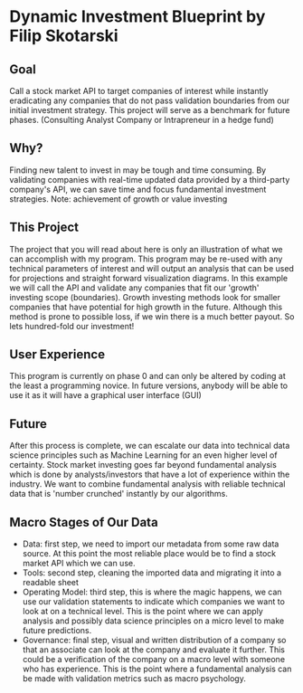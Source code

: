 # Dynamic Investment Blueprint by Filip Skotarski

## Goal
Call a stock market API to target companies of interest while instantly eradicating any companies that do not pass validation boundaries from our initial investment strategy. This project will serve as a benchmark for future phases. (Consulting Analyst Company or Intrapreneur in a hedge fund)

## Why? 
Finding new talent to invest in may be tough and time consuming. By validating companies with real-time updated data provided by a third-party company's API, we can save time and focus fundamental investment strategies. Note: achievement of growth or value investing

## This Project
The project that you will read about here is only an illustration of what we can accomplish with my program. This program may be re-used with any technical parameters of interest and will output an analysis that can be used for projections and straight forward visualization diagrams. In this example we will call the API and validate any companies that fit our 'growth' investing scope (boundaries). Growth investing methods look for smaller companies that have potential for high growth in the future. Although this method is prone to possible loss, if we win there is a much better payout. So lets hundred-fold our investment!

## User Experience
This program is currently on phase 0 and can only be altered by coding at the least a programming novice. In future versions, anybody will be able to use it as it will have a graphical user interface (GUI)

## Future
After this process is complete, we can escalate our data into technical data science principles such as Machine Learning for an even higher level of certainty. Stock market investing goes far beyond fundamental analysis which is done by analysts/investors that have a lot of experience within the industry. We want to combine fundamental analysis with reliable technical data that is 'number crunched' instantly by our algorithms.

## Macro Stages of Our Data

-	Data: first step, we need to import our metadata from some raw data source. At this point the most reliable place would be to find a stock market API which we can use.
-	Tools: second step, cleaning the imported data and migrating it into a readable sheet
-	Operating Model: third step, this is where the magic happens, we can use our validation statements to indicate which companies we want to look at on a technical level. This is the point where we can apply analysis and possibly data science principles on a micro level to make future predictions. 
-	Governance: final step, visual and written distribution of a company so that an associate can look at the company and evaluate it further. This could be a verification of the company on a macro level with someone who has experience. This is the point where a fundamental analysis can be made with validation metrics such as macro psychology. 
